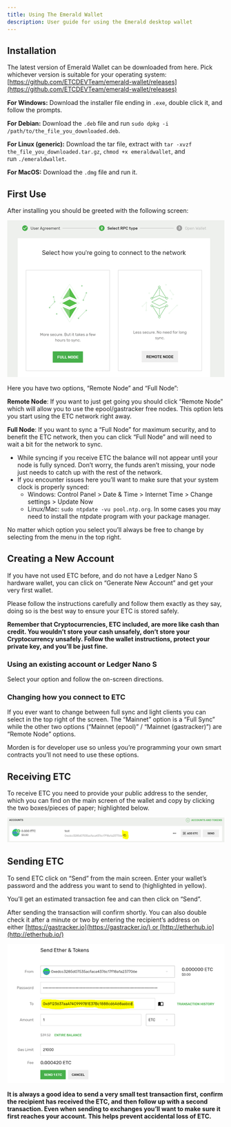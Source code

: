 ```yaml
---
title: Using The Emerald Wallet
description: User guide for using the Emerald desktop wallet
---
```


## Installation

The latest version of Emerald Wallet can be downloaded from here. Pick whichever version is suitable for your operating system:
[https://github.com/ETCDEVTeam/emerald-wallet/releases](https://github.com/ETCDEVTeam/emerald-wallet/releases)

**For Windows:** Download the installer file ending in `.exe`, double click it, and follow the prompts.

**For Debian:** Download the `.deb` file and run `sudo dpkg -i /path/to/the_file_you_downloaded.deb`.

**For Linux (generic):** Download the tar file, extract with `tar -xvzf the_file_you_downloaded.tar.gz`, `chmod +x emeraldwallet`, and run `./emeraldwallet`.

**For MacOS:** Download the `.dmg` file and run it.

## First Use

After installing you should be greeted with the following screen:

![Network Select](./network_select.png)

Here you have two options, “Remote Node” and “Full Node”:

**Remote Node**: If you want to just get going you should click “Remote Node” which will allow you to use the epool/gastracker free nodes. This option lets you start using the ETC network right away.

**Full Node**: If you want to sync a “Full Node” for maximum security, and to benefit the ETC network, then you can click “Full Node” and will need to wait a bit for the network to sync.

- While syncing if you receive ETC the balance will not appear until your node is fully synced. Don’t worry, the funds aren’t missing, your node just needs to catch up with the rest of the network.
- If you encounter issues here you’ll want to make sure that your system clock is properly synced:
  - Windows: Control Panel > Date & Time > Internet Time > Change settings > Update Now
  - Linux/Mac: `sudo ntpdate -vu pool.ntp.org`. In some cases you may need to install the ntpdate program with your package manager.

No matter which option you select you’ll always be free to change by selecting from the menu in the top right.

## Creating a New Account

If you have not used ETC before, and do not have a Ledger Nano S hardware wallet, you can click on “Generate New Account” and get your very first wallet.

Please follow the instructions carefully and follow them exactly as they say, doing so is the best way to ensure your ETC is stored safely.

**Remember that Cryptocurrencies, ETC included, are more like cash than credit. You wouldn’t store your cash unsafely, don’t store your Cryptocurrency unsafely. Follow the wallet instructions, protect your private key, and you’ll be just fine.**

### Using an existing account or Ledger Nano S

Select your option and follow the on-screen directions.

### Changing how you connect to ETC

If you ever want to change between full sync and light clients you can select in the top right of the screen. The “Mainnet” option is a “Full Sync” while the other two options (“Mainnet (epool)” / “Mainnet (gastracker)”) are “Remote Node” options.

Morden is for developer use so unless you’re programming your own smart contracts you’ll not need to use these options.

## Receiving ETC

To receive ETC you need to provide your public address to the sender, which you can find on the main screen of the wallet and copy by clicking the two boxes/pieces of paper; highlighted below.

![Address Example](./address_example.png)

## Sending ETC

To send ETC click on “Send” from the main screen. Enter your wallet’s password and the address you want to send to (highlighted in yellow).

You’ll get an estimated transaction fee and can then click on “Send”.

After sending the transaction will confirm shortly. You can also double check it after a minute or two by entering the recipient’s address on either [https://gastracker.io](https://gastracker.io/) or [http://etherhub.io](http://etherhub.io/)

![Send ETC](./send_etc.png)

**It is always a good idea to send a very small test transaction first, confirm the recipient has received the ETC, and then follow up with a second transaction. Even when sending to exchanges you’ll want to make sure it first reaches your account. This helps prevent accidental loss of ETC.**
